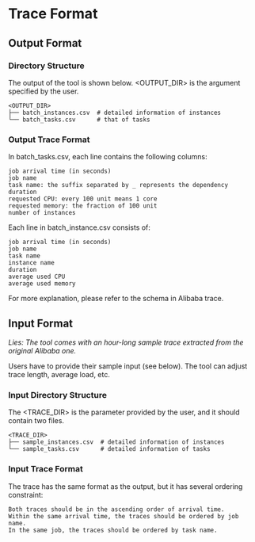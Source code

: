 # Trace Format

## Output Format

### Directory Structure

The output of the tool is shown below. <OUTPUT_DIR> is the argument specified by the user.

    <OUTPUT_DIR>
    ├── batch_instances.csv  # detailed information of instances
    └── batch_tasks.csv      # that of tasks

### Output Trace Format

In batch_tasks.csv, each line contains the following columns:

    job arrival time (in seconds)
    job name
    task name: the suffix separated by _ represents the dependency
    duration
    requested CPU: every 100 unit means 1 core
    requested memory: the fraction of 100 unit
    number of instances

Each line in batch_instance.csv consists of:

    job arrival time (in seconds)
    job name
    task name
    instance name
    duration
    average used CPU
    average used memory

For more explanation, please refer to the schema in Alibaba trace.

## Input Format

*Lies: The tool comes with an hour-long sample trace extracted from the original Alibaba one.* 

Users have to provide their sample input (see below). The tool can adjust trace length, average load, etc.

### Input Directory Structure

The <TRACE_DIR> is the parameter provided by the user, and it should contain two files.

    <TRACE_DIR>
    ├── sample_instances.csv  # detailed information of instances
    └── sample_tasks.csv      # detailed information of tasks

### Input Trace Format

The trace has the same format as the output, but it has several ordering constraint:

    Both traces should be in the ascending order of arrival time.
    Within the same arrival time, the traces should be ordered by job name.
    In the same job, the traces should be ordered by task name.
